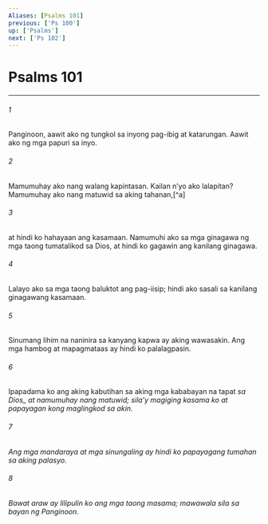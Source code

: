 ```yaml
---
Aliases: [Psalms 101]
previous: ['Ps 100']
up: ['Psalms']
next: ['Ps 102']
---
```

# Psalms 101

***






















###### 1 










Panginoon, aawit ako ng tungkol sa inyong pag-ibig at katarungan. Aawit ako ng mga papuri sa inyo. 





















###### 2 










Mamumuhay ako nang walang kapintasan. Kailan nʼyo ako lalapitan? Mamumuhay ako nang matuwid sa aking tahanan,[^a] 





















###### 3 










at hindi ko hahayaan ang kasamaan. Namumuhi ako sa mga ginagawa ng mga taong tumatalikod sa Dios, at hindi ko gagawin ang kanilang ginagawa. 





















###### 4 










Lalayo ako sa mga taong baluktot ang pag-iisip; hindi ako sasali sa kanilang ginagawang kasamaan. 





















###### 5 










Sinumang lihim na naninira sa kanyang kapwa ay aking wawasakin. Ang mga hambog at mapagmataas ay hindi ko palalagpasin. 





















###### 6 










Ipapadama ko ang aking kabutihan sa aking mga kababayan na tapat <i class="trans-change">sa Dios_ at namumuhay nang matuwid; silaʼy magiging kasama ko at papayagan kong maglingkod sa akin. 





















###### 7 










Ang mga mandaraya at mga sinungaling ay hindi ko papayagang tumahan sa aking palasyo. 





















###### 8 










Bawat araw ay lilipulin ko ang mga taong masama; mawawala sila sa bayan ng Panginoon.
